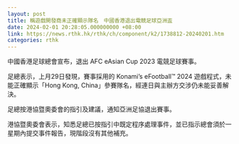 ```yaml
---
layout: post
title: 稱遊戲開發商未正確顯示隊名　中國香港退出電競足球亞洲盃
date: 2024-02-01 20:28:05.000000000 +08:00
link: https://news.rthk.hk/rthk/ch/component/k2/1738812-20240201.htm
categories: rthk
---
```


中國香港足球總會宣布，退出 AFC eAsian Cup 2023 電競足球賽事。

足總表示，上月29日發現，賽事採用的 Konami’s eFootball™ 2024 遊戲程式，未能正確顯示「Hong Kong, China」參賽隊名，經連日與主辦方交涉仍未能妥善解決。

足總按港協暨奧委會的指引及建議，通知亞洲足協退出賽事。

港協暨奧委會表示，知悉足總已按指引中既定程序處理事件，並已指示總會須於一星期內提交事件報告，現階段沒有其他補充。
